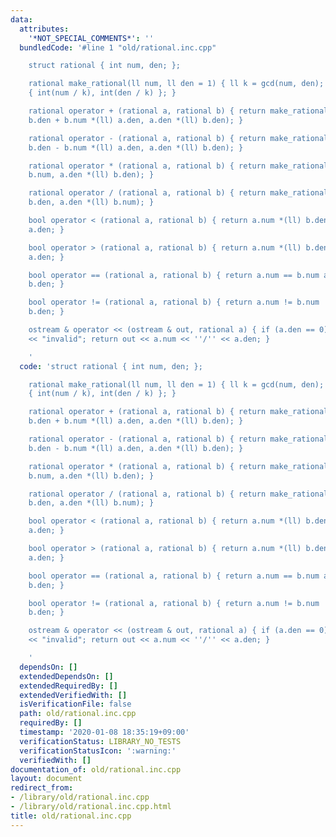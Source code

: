 ```yaml
---
data:
  attributes:
    '*NOT_SPECIAL_COMMENTS*': ''
  bundledCode: '#line 1 "old/rational.inc.cpp"

    struct rational { int num, den; };

    rational make_rational(ll num, ll den = 1) { ll k = gcd(num, den); return (rational)
    { int(num / k), int(den / k) }; }

    rational operator + (rational a, rational b) { return make_rational(a.num *(ll)
    b.den + b.num *(ll) a.den, a.den *(ll) b.den); }

    rational operator - (rational a, rational b) { return make_rational(a.num *(ll)
    b.den - b.num *(ll) a.den, a.den *(ll) b.den); }

    rational operator * (rational a, rational b) { return make_rational(a.num *(ll)
    b.num, a.den *(ll) b.den); }

    rational operator / (rational a, rational b) { return make_rational(a.num *(ll)
    b.den, a.den *(ll) b.num); }

    bool operator < (rational a, rational b) { return a.num *(ll) b.den < b.num *(ll)
    a.den; }

    bool operator > (rational a, rational b) { return a.num *(ll) b.den > b.num *(ll)
    a.den; }

    bool operator == (rational a, rational b) { return a.num == b.num and a.den ==
    b.den; }

    bool operator != (rational a, rational b) { return a.num != b.num  or a.den !=
    b.den; }

    ostream & operator << (ostream & out, rational a) { if (a.den == 0) return out
    << "invalid"; return out << a.num << ''/'' << a.den; }

    '
  code: 'struct rational { int num, den; };

    rational make_rational(ll num, ll den = 1) { ll k = gcd(num, den); return (rational)
    { int(num / k), int(den / k) }; }

    rational operator + (rational a, rational b) { return make_rational(a.num *(ll)
    b.den + b.num *(ll) a.den, a.den *(ll) b.den); }

    rational operator - (rational a, rational b) { return make_rational(a.num *(ll)
    b.den - b.num *(ll) a.den, a.den *(ll) b.den); }

    rational operator * (rational a, rational b) { return make_rational(a.num *(ll)
    b.num, a.den *(ll) b.den); }

    rational operator / (rational a, rational b) { return make_rational(a.num *(ll)
    b.den, a.den *(ll) b.num); }

    bool operator < (rational a, rational b) { return a.num *(ll) b.den < b.num *(ll)
    a.den; }

    bool operator > (rational a, rational b) { return a.num *(ll) b.den > b.num *(ll)
    a.den; }

    bool operator == (rational a, rational b) { return a.num == b.num and a.den ==
    b.den; }

    bool operator != (rational a, rational b) { return a.num != b.num  or a.den !=
    b.den; }

    ostream & operator << (ostream & out, rational a) { if (a.den == 0) return out
    << "invalid"; return out << a.num << ''/'' << a.den; }

    '
  dependsOn: []
  extendedDependsOn: []
  extendedRequiredBy: []
  extendedVerifiedWith: []
  isVerificationFile: false
  path: old/rational.inc.cpp
  requiredBy: []
  timestamp: '2020-01-08 18:35:19+09:00'
  verificationStatus: LIBRARY_NO_TESTS
  verificationStatusIcon: ':warning:'
  verifiedWith: []
documentation_of: old/rational.inc.cpp
layout: document
redirect_from:
- /library/old/rational.inc.cpp
- /library/old/rational.inc.cpp.html
title: old/rational.inc.cpp
---
```

